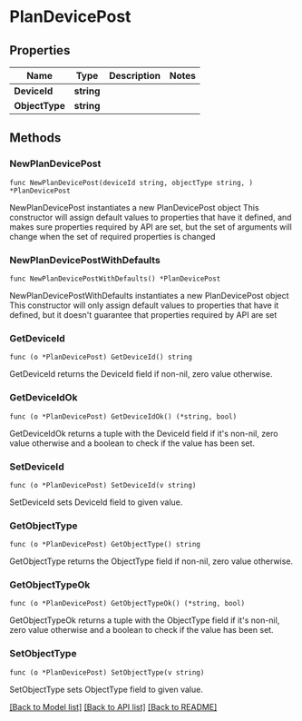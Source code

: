 # PlanDevicePost

## Properties

Name | Type | Description | Notes
------------ | ------------- | ------------- | -------------
**DeviceId** | **string** |  | 
**ObjectType** | **string** |  | 

## Methods

### NewPlanDevicePost

`func NewPlanDevicePost(deviceId string, objectType string, ) *PlanDevicePost`

NewPlanDevicePost instantiates a new PlanDevicePost object
This constructor will assign default values to properties that have it defined,
and makes sure properties required by API are set, but the set of arguments
will change when the set of required properties is changed

### NewPlanDevicePostWithDefaults

`func NewPlanDevicePostWithDefaults() *PlanDevicePost`

NewPlanDevicePostWithDefaults instantiates a new PlanDevicePost object
This constructor will only assign default values to properties that have it defined,
but it doesn't guarantee that properties required by API are set

### GetDeviceId

`func (o *PlanDevicePost) GetDeviceId() string`

GetDeviceId returns the DeviceId field if non-nil, zero value otherwise.

### GetDeviceIdOk

`func (o *PlanDevicePost) GetDeviceIdOk() (*string, bool)`

GetDeviceIdOk returns a tuple with the DeviceId field if it's non-nil, zero value otherwise
and a boolean to check if the value has been set.

### SetDeviceId

`func (o *PlanDevicePost) SetDeviceId(v string)`

SetDeviceId sets DeviceId field to given value.


### GetObjectType

`func (o *PlanDevicePost) GetObjectType() string`

GetObjectType returns the ObjectType field if non-nil, zero value otherwise.

### GetObjectTypeOk

`func (o *PlanDevicePost) GetObjectTypeOk() (*string, bool)`

GetObjectTypeOk returns a tuple with the ObjectType field if it's non-nil, zero value otherwise
and a boolean to check if the value has been set.

### SetObjectType

`func (o *PlanDevicePost) SetObjectType(v string)`

SetObjectType sets ObjectType field to given value.



[[Back to Model list]](../README.md#documentation-for-models) [[Back to API list]](../README.md#documentation-for-api-endpoints) [[Back to README]](../README.md)


